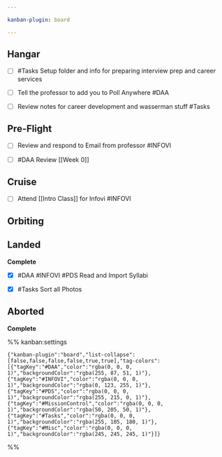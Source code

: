 ```yaml
---

kanban-plugin: board

---
```


## Hangar

- [ ] #Tasks   Setup folder and info for preparing interview prep and career services
- [ ] Tell the professor to add you to Poll Anywhere #DAA
- [ ] Review notes for career development and wasserman stuff #Tasks


## Pre-Flight

- [ ] Review and respond to Email from professor #INFOVI
- [ ] #DAA Review [[Week 0]]


## Cruise

- [ ] Attend [[Intro Class]] for Infovi #INFOVI


## Orbiting



## Landed

**Complete**
- [x] #DAA #INFOVI #PDS Read and Import Syllabi
- [x] #Tasks  Sort all Photos


## Aborted

**Complete**




%% kanban:settings
```
{"kanban-plugin":"board","list-collapse":[false,false,false,false,true,true],"tag-colors":[{"tagKey":"#DAA","color":"rgba(0, 0, 0, 1)","backgroundColor":"rgba(255, 87, 51, 1)"},{"tagKey":"#INFOVI","color":"rgba(0, 0, 0, 1)","backgroundColor":"rgba(0, 123, 255, 1)"},{"tagKey":"#PDS","color":"rgba(0, 0, 0, 1)","backgroundColor":"rgba(255, 215, 0, 1)"},{"tagKey":"#MissionControl","color":"rgba(0, 0, 0, 1)","backgroundColor":"rgba(50, 205, 50, 1)"},{"tagKey":"#Tasks","color":"rgba(0, 0, 0, 1)","backgroundColor":"rgba(255, 105, 180, 1)"},{"tagKey":"#Misc","color":"rgba(0, 0, 0, 1)","backgroundColor":"rgba(245, 245, 245, 1)"}]}
```
%%